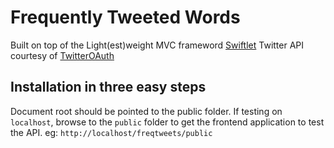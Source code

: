 Frequently Tweeted Words
========================

Built on top of the Light(est)weight MVC frameword [Swiftlet](http://swiftlet.org/)
Twitter API courtesy of [TwitterOAuth](https://github.com/abraham/twitteroauth)


Installation in three easy steps
--------------------------------

Document root should be pointed to the public folder. If testing on `localhost`, browse to the `public` folder to get the frontend application to test the API. eg: `http://localhost/freqtweets/public`